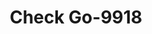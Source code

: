 ---
f_zip-code: 76240
f_state-code: TX
title: Check Go-9918
f_phone: 940-665-3017
f_city-only: Gainesville
f_address: 111 N Commerce Street Gainesville
f_location-unique-id: '9918'
slug: check-go-9918
updated-on: '2024-05-30T13:46:58.046Z'
created-on: '2024-05-30T13:36:59.803Z'
published-on: '2024-05-30T13:54:32.469Z'
f_city-state: cms/city/gainesville-tx.md
f_company: cms/company/check-go.md
f_state: cms/state/texas.md
layout: '[payday-loan].html'
tags: payday-loan
---